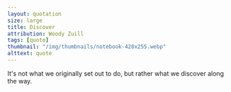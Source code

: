 ```yaml
---
layout: quotation
size: large
title: Discover
attribution: Woody Zuill
tags: [quote]
thumbnail: "/img/thumbnails/notebook-420x255.webp"
alttext: quote
---
```


It's not what we originally set out to do, but rather
what we discover along the way.
